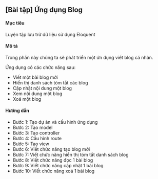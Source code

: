 ## [Bài tập] Ứng dụng Blog
#### Mục tiêu
Luyện tập lưu trữ dữ liệu sử dụng Eloquent

#### Mô tả
Trong phần này chúng ta sẽ phát triển một ứn dụng viết blog cá nhân.

Ứng dụng có các chức năng sau:

- Viết một bài blog mới
- Hiển thị danh sách tóm tắt các blog
- Cập nhật nội dung một blog
- Xem nội dung một blog
- Xoá một blog

#### Hướng dẫn
- Bước 1: Tạo dự án và cấu hình ứng dụng
- Bước 2: Tạo model
- Bước 3: Tạo controller
- Bước 4: Cấu hình route
- Bước 5: Tạo view
- Bước 6: Viết chức năng tạo blog mới
- Bước 7: Viết chức năng hiển thị tóm tắt danh sách blog
- Bước 8: Viết chức năng đọc 1 bài blog
- Bước 9: Viết chức năng cập nhật 1 bài blog
- Bước 10: Viết chức năng xoá 1 bài blog